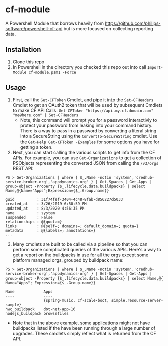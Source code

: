 # cf-module
A Powershell Module that borrows heavily from https://github.com/philips-software/powershell-cf-api but is more focused on collecting reporting data.

## Installation
1. Clone this repo
2. In Powershell in the directory you checked this repo out into call `Import-Module cf-module.psm1 -Force`
   
## Usage
1. First, call the `Get-CFToken` Cmdlet, and pipe it into the `Set-CFHeaders` Cmdlet to get an OAuth2 token that will be used by subsequent Cmdlets to make CF API Calls: `Get-CFToken "https://api.my.cf.domain.com" "me@here.com" | Set-CFHeaders`
   - Note, this command will prompt you for a password interactivly to protect your password from leaking into your command history. There is a way to pass in a password by converting a literal string into a SecureString using the `ConvertTo-SecureString` cmdlet.  Use the `Get-Help Get-CFToken -Examples` for some options you have for getting a token.
2. Next, you can start calling the various scripts to get info from the CF APIs.  For example, you can use `Get-Organizations` to get a collection of PSObjects representing the converted JSON from calling the `/v3/orgs` REST API:
```
PS > Get-Organizations | where { $_.Name -notin 'system','credhub-service-broker-org','appdynamics-org' } | Get-Spaces | Get-Apps | group-object -Property {$_.lifecycle.data.buildpacks} | select Name,@{Name="Apps";Expression={$_.Group.name}}

guid          : 31f74fef-3404-4c48-8fab-d856227d5033
created_at    : 3/26/2019 6:50:59 PM
updated_at    : 8/3/2020 4:56:35 PM
name          : system
suspended     : False
relationships : @{quota=}
links         : @{self=; domains=; default_domain=; quota=}
metadata      : @{labels=; annotations=}
...
```
3. Many cmdlets are built to be called via a pipeline so that you can perform some complicated queries of the various APIs.  Here's a way to get a report on the buildpacks in use for all the orgs except some platform managed orgs, grouped by buildpack name:
```
PS > Get-Organizations | where { $_.Name -notin 'system','credhub-service-broker-org','appdynamics-org' } | Get-Spaces | Get-Apps | group-object -Property {$_.lifecycle.data.buildpacks} | select Name,@{ Name="Apps"; Expression={$_.Group.name}}

Name             Apps
----             ----
                 {spring-music, cf-scale-boot, simple,resource-server-sample}
hwc_buildpack    dot-net-app-16
nodejs_buildpack browsefiles
```
   - Note that in the above example, some applications might not have buildpacks listed if the have been running through a large number of upgrades.  These cmdlets simply reflect what is returned from the CF API.